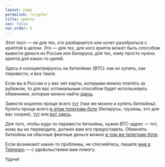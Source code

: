 ```yaml
---
layout: page
permalink: /crypto/
title: крипта
nav: false
nav_order: 5
---
```


Этот пост — не для тех, кто разбирается или хочет разобраться с криптой в целом.
Это — для тех, для кого крипта может быть способом вывести деньги из России или Беларуси, для тех, кому просто нужна крипта для каких-то целей.

Здесь я сконцентрируюсь на биткойнах (BTC): как их купить, как перевести, и все такое.

Если вы в России и у вас нет карты, которыми можно платить за рубежом, то для вас оптимальным способом будет использовать обменники, которые можно найти [здесь](https://www.bestchange.ru/tinkoff-to-bitcoin.html).

Завести кошелек проще всего [тут](https://bitpay.com/) (там же можно и купить биткойны).
Купить проще всего [в этом телеграм-боте](https://t.me/localbtc_by_bot) (беларусы, грузины, это для вас скорее), [тут](https://bitpay.com/) или [вот здесь](https://mercuryo.io).

Для того, чтобы куда-то перевести биткойны, нужен BTC-адрес — тот, кому вы их переводите, должен вам его предоставить.
Обменять биткойны на обычные фиатные деньги можно [в том же телеграм-боте](https://t.me/localbtc_by_bot).

Если возникают какие-то проблемы, не стесняйтесь, пишите [мне в Telegram](https://t.me/sptm_dev) — с удовольствием вам помогу.

Удачи!
